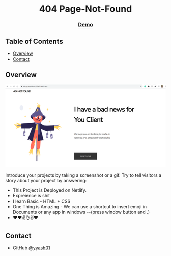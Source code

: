 <!-- Please update value in the {}  -->

<h1 align="center">404 Page-Not-Found</h1>

<div align="center">
  <h3>
    <a href="https://thirsty-tereshkova-2f9e07.netlify.app">
      Demo
    </a>
  </h3>
</div>

<!-- TABLE OF CONTENTS -->

## Table of Contents

- [Overview](#overview)
- [Contact](#contact)

<!-- OVERVIEW -->

## Overview

![screenshot](result.png)

Introduce your projects by taking a screenshot or a gif. Try to tell visitors a story about your project by answering:

- This Project is Deployed on Netlify.
- Expreience is shit
- I learn Basic - HTML + CSS 
- One Thing is Amazing - We can use a shortcut to insert emoji in Documents or any app in windows --(press window button and .)
- ❤❤✌👌✌❤

## Contact

- GitHub [@yyash01](https://github.com/yyash01)
